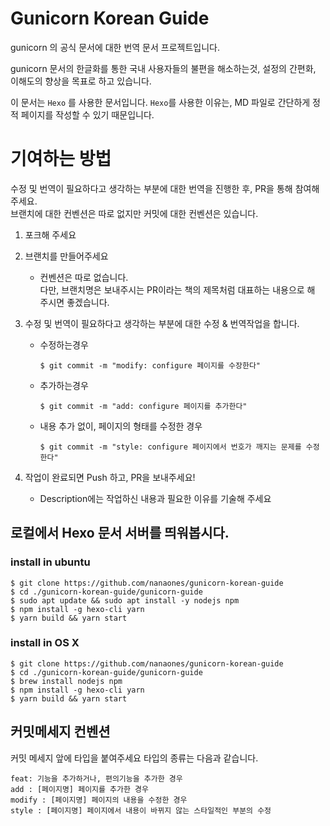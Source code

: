 # Gunicorn Korean Guide

gunicorn 의 공식 문서에 대한 번역 문서 프로젝트입니다.

gunicorn 문서의 한글화를 통한 국내 사용자들의 불편을 해소하는것, 설정의 간편화, 이해도의 향상을 목표로 하고 있습니다. 

이 문서는 `Hexo` 를 사용한 문서입니다. `Hexo`를 사용한 이유는, MD 파일로 간단하게 정적 페이지를 작성할 수 있기 때문입니다.


# 기여하는 방법

수정 및 번역이 필요하다고 생각하는 부분에 대한 번역을 진행한 후, PR을 통해 참여해주세요.  
브랜치에 대한 컨벤션은 따로 없지만 커밋에 대한 컨벤션은 있습니다. 

1. 포크해 주세요
2. 브랜치를 만들어주세요  
    * 컨벤션은 따로 없습니다.   
        다만, 브랜치명은 보내주시는 PR이라는 책의 제목처럼 대표하는 내용으로 해 주시면 좋겠습니다.  

3. 수정 및 번역이 필요하다고 생각하는 부분에 대한 수정 & 번역작업을 합니다.  
    * 수정하는경우
        ```shell
        $ git commit -m "modify: configure 페이지를 수장한다"
        ```
    * 추가하는경우
        ```shell
        $ git commit -m "add: configure 페이지를 추가한다"
        ```
    * 내용 추가 없이, 페이지의 형태를 수정한 경우
        ```shell
        $ git commit -m "style: configure 페이지에서 번호가 깨지는 문제를 수정한다"
        ```
4. 작업이 완료되면 Push 하고, PR을 보내주세요!
    * Description에는 작업하신 내용과 필요한 이유를 기술해 주세요 

## 로컬에서 Hexo 문서 서버를 띄워봅시다.

### install in ubuntu
``` shell
$ git clone https://github.com/nanaones/gunicorn-korean-guide
$ cd ./gunicorn-korean-guide/gunicorn-guide
$ sudo apt update && sudo apt install -y nodejs npm
$ npm install -g hexo-cli yarn
$ yarn build && yarn start
```
### install in OS X
``` shell
$ git clone https://github.com/nanaones/gunicorn-korean-guide
$ cd ./gunicorn-korean-guide/gunicorn-guide
$ brew install nodejs npm
$ npm install -g hexo-cli yarn
$ yarn build && yarn start
```


## 커밋메세지 컨벤션  

커밋 메세지 앞에 타입을 붙여주세요 타입의 종류는 다음과 같습니다.
 
```
feat: 기능을 추가하거나, 편의기능을 추가한 경우
add : [페이지명] 페이지를 추가한 경우
modify : [페이지명] 페이지의 내용을 수정한 경우
style : [페이지명] 페이지에서 내용이 바뀌지 않는 스타일적인 부분의 수정
```